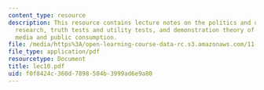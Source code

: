 ```yaml
---
content_type: resource
description: This resource contains lecture notes on the politics and use of evaluation
  research, truth tests and utility tests, and demonstration theory of social change,
  media and public consumption.
file: /media/https%3A/open-learning-course-data-rc.s3.amazonaws.com/11-800-doctoral-research-seminar-knowledge-in-the-public-arena-spring-2007/f0f8424c360d7898504b3999ad6e9a80_lec10.pdf
file_type: application/pdf
resourcetype: Document
title: lec10.pdf
uid: f0f8424c-360d-7898-504b-3999ad6e9a80
---
```

